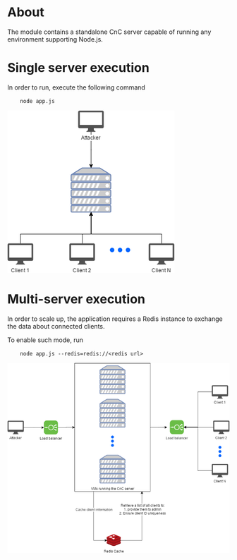 # About

The module contains a standalone CnC server capable of running any environment supporting Node.js.

# Single server execution

In order to run, execute the following command

```
    node app.js
```

![Standalone architecture](../../../architecture/standaloneArchitecture.png "Standalone architecture")

# Multi-server execution

In order to scale up, the application requires a Redis instance to exchange the data about
connected clients.

To enable such mode, run 

```
    node app.js --redis=redis://<redis url>
```

![Standalone standalone architecture](../../../architecture/standaloneArchitectureScaled.png "Standalone scalable architecture")